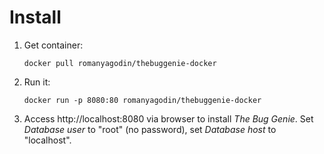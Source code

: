 # Install

1. Get container:
   ```
   docker pull romanyagodin/thebuggenie-docker
   ```
2. Run it:
   ```
   docker run -p 8080:80 romanyagodin/thebuggenie-docker
   ```
3. Access http://localhost:8080 via browser to install *The Bug Genie*.
   Set *Database user* to "root" (no password), set *Database host* to "localhost".
   
